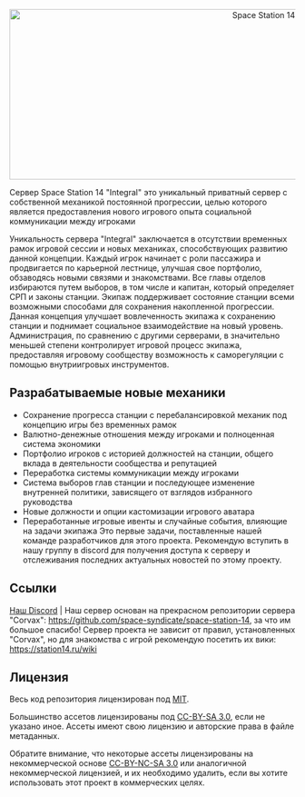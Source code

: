 <p align="center"> <img alt="Space Station 14" width="880" height="300" src="https://raw.githubusercontent.com/space-wizards/asset-dump/de329a7898bb716b9d5ba9a0cd07f38e61f1ed05/github-logo.svg" /></p>

Сервер Space Station 14 "Integral" это уникальный приватный сервер с собственной механикой постоянной прогрессии, целью которого является предоставления нового игрового опыта социальной коммуникации между игроками

Уникальность сервера "Integral" заключается в отсутствии временных рамок игровой сессии и новых механиках, способствующих развитию данной концепции. Каждый игрок начинает с роли пассажира и продвигается по карьерной лестнице, улучшая свое портфолио, обзаводясь новыми связями и знакомствами.
Все главы отделов избираются путем выборов, в том числе и капитан, который определяет СРП и законы станции. Экипаж поддерживает состояние станции всеми возможными способами для сохранения накопленной прогрессии. Данная концепция улучшает вовлеченность экипажа к сохранению
станции и поднимает социальное взаимодействие на новый уровень. Администрация, по сравнению с другими серверами, в значительно меньшей степени контролирует игровой процесс экипажа, предоставляя игровому сообществу возможность к саморегуляции с помощью внутриигровых инструментов.

## Разрабатываемые новые механики
- Сохранение прогресса станции с перебалансировкой механик под концепцию игры без временных рамок
- Валютно-денежные отношения между игроками и полноценная система экономики
- Портфолио игроков с историей должностей на станции, общего вклада в деятельности сообщества и репутацией
- Переработка системы коммуникации между игроками
- Система выборов глав станции и последующее изменение внутренней политики, зависящего от взглядов избранного руководства
- Новые должности и опции кастомизации игрового аватара
- Переработанные игровые ивенты и случайные события, влияющие на задачи экипажа
Это первые задачи, поставленные нашей команде разработчиков для этого проекта. Рекомендую вступить в нашу группу в discord для получения доступа к серверу и отслеживания последних актуальных новостей по этому проекту.

## Ссылки

[Наш Discord](https://discord.station14.ru) |
Наш сервер основан на прекрасном репозитории сервера "Corvax": https://github.com/space-syndicate/space-station-14, за что им большое спасибо!
Сервер проекта не зависит от правил, установленных "Corvax", но для знакомства с игрой рекомендую посетить их вики: https://station14.ru/wiki

## Лицензия

Весь код репозитория лицензирован под [MIT](https://github.com/space-syndicate/space-station-14/blob/master/LICENSE.TXT).

Большинство ассетов лицензированы под [CC-BY-SA 3.0](https://creativecommons.org/licenses/by-sa/3.0/), если не указано иное. Ассеты имеют свою лицензию и авторские права в файле метаданных.

Обратите внимание, что некоторые ассеты лицензированы на некоммерческой основе [CC-BY-NC-SA 3.0](https://creativecommons.org/licenses/by-nc-sa/3.0/) или аналогичной некоммерческой лицензией, и их необходимо удалить, если вы хотите использовать этот проект в коммерческих целях.
